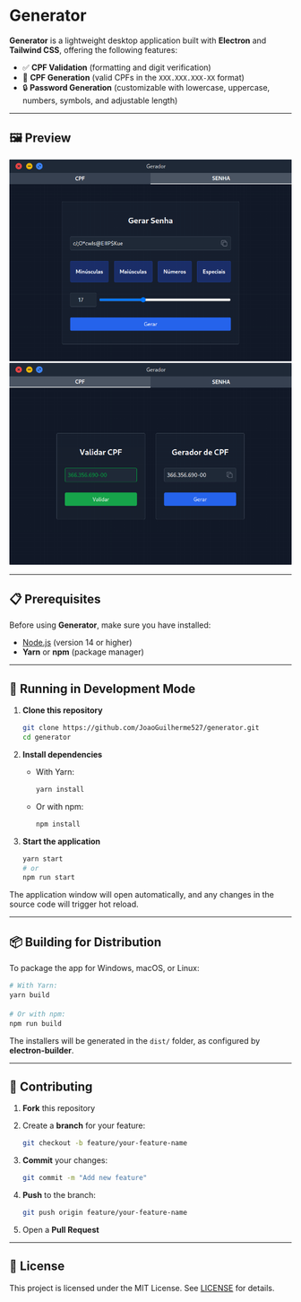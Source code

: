 # Generator

**Generator** is a lightweight desktop application built with **Electron** and **Tailwind CSS**, offering the following features:

* ✅ **CPF Validation** (formatting and digit verification)
* 🔢 **CPF Generation** (valid CPFs in the `XXX.XXX.XXX-XX` format)
* 🔒 **Password Generation** (customizable with lowercase, uppercase, numbers, symbols, and adjustable length)

---

## 🖼️ Preview

![Tela principal do Generator](./assets/screenshot1.png)
![Geração de senha com opções](./assets/screenshot2.png)


---

## 📋 Prerequisites

Before using **Generator**, make sure you have installed:

* [Node.js](https://nodejs.org/) (version 14 or higher)
* **Yarn** or **npm** (package manager)

---


## 🚀 Running in Development Mode

1. **Clone this repository**

   ```bash
   git clone https://github.com/JoaoGuilherme527/generator.git
   cd generator
   ```

2. **Install dependencies**

   * With Yarn:

     ```bash
     yarn install
     ```
   * Or with npm:

     ```bash
     npm install
     ```

3. **Start the application**

   ```bash
   yarn start
   # or
   npm run start
   ```

The application window will open automatically, and any changes in the source code will trigger hot reload.

---

## 📦 Building for Distribution

To package the app for Windows, macOS, or Linux:

```bash
# With Yarn:
yarn build

# Or with npm:
npm run build
```

The installers will be generated in the `dist/` folder, as configured by **electron-builder**.

---

## 🤝 Contributing

1. **Fork** this repository
2. Create a **branch** for your feature:

   ```bash
   git checkout -b feature/your-feature-name
   ```
3. **Commit** your changes:

   ```bash
   git commit -m "Add new feature"
   ```
4. **Push** to the branch:

   ```bash
   git push origin feature/your-feature-name
   ```
5. Open a **Pull Request**

---

## 📝 License

This project is licensed under the MIT License. See [LICENSE](LICENSE) for details.
